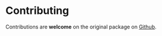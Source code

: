 # Contributing

Contributions are **welcome** on the original package on [Github](https://github.com/BrainMaestro/composer-git-hooks).

